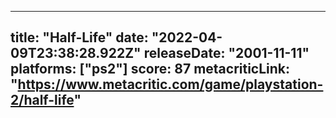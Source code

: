 
---
title: "Half-Life"
date: "2022-04-09T23:38:28.922Z"
releaseDate: "2001-11-11"
platforms: ["ps2"]
score: 87
metacriticLink: "https://www.metacritic.com/game/playstation-2/half-life"
---
